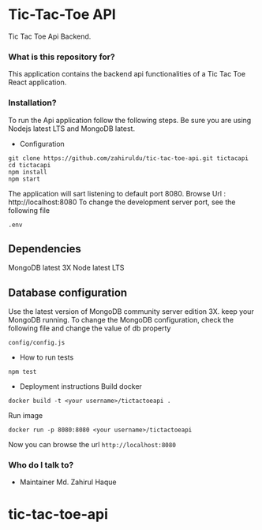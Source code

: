 # Tic-Tac-Toe API #

Tic Tac Toe Api Backend.

### What is this repository for? ###

This application contains the backend api functionalities of a Tic Tac Toe React application.


### Installation? ###
To run the Api application follow the following steps. Be sure you are using Nodejs latest LTS and MongoDB latest.

* Configuration
```
git clone https://github.com/zahiruldu/tic-tac-toe-api.git tictacapi
cd tictacapi
npm install
npm start
```
The application will sart listening to default port 8080. Browse Url : http://localhost:8080
To change the development server port, see the following file

```
.env
```


## Dependencies
MongoDB latest  3X
Node latest LTS

## Database configuration
Use the latest version of MongoDB community server edition 3X.
keep your MongoDB running.
To change the MongoDB configuration, check the following file and change the value of db property
```
config/config.js
```

* How to run tests
```
npm test
```
* Deployment instructions
Build docker
```
docker build -t <your username>/tictactoeapi .
```
Run image
```
docker run -p 8080:8080 <your username>/tictactoeapi 
```

Now you can browse the url `http://localhost:8080`


### Who do I talk to? ###

* Maintainer
Md. Zahirul Haque
# tic-tac-toe-api
